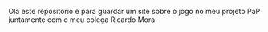 Olá este repositório é para guardar um site sobre o jogo no meu projeto PaP juntamente com o meu colega Ricardo Mora
